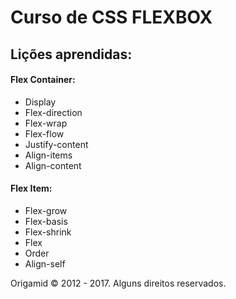 # Curso de CSS FLEXBOX

## Lições aprendidas:

#### Flex Container:

- Display
- Flex-direction
- Flex-wrap
- Flex-flow
- Justify-content
- Align-items
- Align-content

#### Flex Item:

- Flex-grow
- Flex-basis
- Flex-shrink
- Flex
- Order
- Align-self

Origamid © 2012 - 2017. Alguns direitos reservados.
